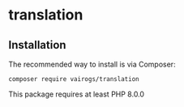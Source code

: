 # translation

Installation
------------

The recommended way to install is via Composer:

```
composer require vairogs/translation
```

This package requires at least PHP 8.0.0
